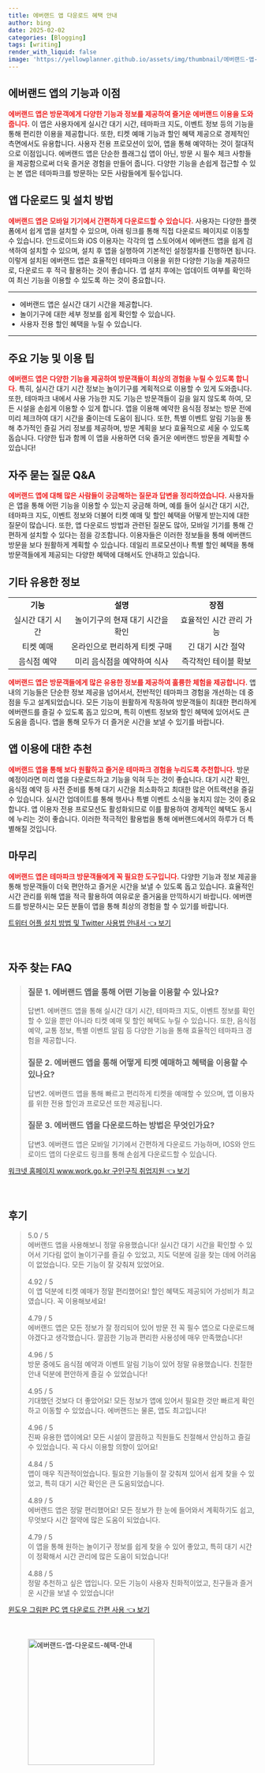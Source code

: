 ```yaml
---
title: 에버랜드 앱 다운로드 혜택 안내
author: bing
date: 2025-02-02
categories: [Blogging]
tags: [writing]
render_with_liquid: false
image: 'https://yellowplanner.github.io/assets/img/thumbnail/에버랜드-앱-다운로드-혜택-안내.webp'
---
```



<h2 id='에버랜드_앱의_기능과_이점'>에버랜드 앱의 기능과 이점</h2>

<p><b><span style="color: #ee2323;">에버랜드 앱은 방문객에게 다양한 기능과 정보를 제공하여 즐거운 에버랜드 이용을 도와줍니다.</span></b> 이 앱은 사용자에게 실시간 대기 시간, 테마파크 지도, 이벤트 정보 등의 기능을 통해 편리한 이용을 제공합니다. 또한, 티켓 예매 기능과 할인 혜택 제공으로 경제적인 측면에서도 유용합니다. 사용자 전용 프로모션이 있어, 앱을 통해 예약하는 것이 절대적으로 이점입니다. 에버랜드 앱은 단순한 플래그십 앱이 아닌, 방문 시 필수 체크 사항들을 제공함으로써 더욱 즐거운 경험을 만들어 줍니다. 다양한 기능을 손쉽게 접근할 수 있는 본 앱은 테마파크를 방문하는 모든 사람들에게 필수입니다.</p>

<h2 id='앱_다운로드_및_설치_방법'>앱 다운로드 및 설치 방법</h2>

<p><b><span style="color: #ee2323;">에버랜드 앱은 모바일 기기에서 간편하게 다운로드할 수 있습니다.</span></b> 사용자는 다양한 플랫폼에서 쉽게 앱을 설치할 수 있으며, 아래 링크를 통해 직접 다운로드 페이지로 이동할 수 있습니다. 안드로이드와 iOS 이용자는 각각의 앱 스토어에서 에버랜드 앱을 쉽게 검색하여 설치할 수 있으며, 설치 후 앱을 실행하여 기본적인 설정절차를 진행하면 됩니다. 이렇게 설치된 에버랜드 앱은 효율적인 테마파크 이용을 위한 다양한 기능을 제공하므로, 다운로드 후 적극 활용하는 것이 좋습니다. 앱 설치 후에는 업데이트 여부를 확인하여 최신 기능을 이용할 수 있도록 하는 것이 중요합니다.</p>

<hr />

<ul>
    <li>에버랜드 앱은 실시간 대기 시간을 제공합니다.</li>
    <li>놀이기구에 대한 세부 정보를 쉽게 확인할 수 있습니다.</li>
    <li>사용자 전용 할인 혜택을 누릴 수 있습니다.</li>
</ul>

<hr />

<h2 id='주요_기능_및_이용_팁'>주요 기능 및 이용 팁</h2>

<p><b><span style="color: #ee2323;">에버랜드 앱은 다양한 기능을 제공하여 방문객들이 최상의 경험을 누릴 수 있도록 합니다.</span></b> 특히, 실시간 대기 시간 정보는 놀이기구를 계획적으로 이용할 수 있게 도와줍니다. 또한, 테마파크 내에서 사용 가능한 지도 기능은 방문객들이 길을 잃지 않도록 하여, 모든 시설을 손쉽게 이용할 수 있게 합니다. 앱을 이용해 예약한 음식점 정보는 방문 전에 미리 체크하여 대기 시간을 줄이는데 도움이 됩니다. 또한, 특별 이벤트 알림 기능을 통해 추가적인 즐길 거리 정보를 제공하며, 방문 계획을 보다 효율적으로 세울 수 있도록 돕습니다. 다양한 팁과 함께 이 앱을 사용하면 더욱 즐거운 에버랜드 방문을 계획할 수 있습니다!</p>

<h2 id='자주_묻는_질문_Q&A'>자주 묻는 질문 Q&A</h2>

<p><b><span style="color: #ee2323;">에버랜드 앱에 대해 많은 사람들이 궁금해하는 질문과 답변을 정리하였습니다.</span></b> 사용자들은 앱을 통해 어떤 기능을 이용할 수 있는지 궁금해 하며, 예를 들어 실시간 대기 시간, 테마파크 지도, 이벤트 정보와 더불어 티켓 예매 및 할인 혜택을 어떻게 받는지에 대한 질문이 많습니다. 또한, 앱 다운로드 방법과 관련된 질문도 많아, 모바일 기기를 통해 간편하게 설치할 수 있다는 점을 강조합니다. 이용자들은 이러한 정보들을 통해 에버랜드 방문을 보다 원활하게 계획할 수 있습니다. 데일리 프로모션이나 특별 할인 혜택을 통해 방문객들에게 제공되는 다양한 혜택에 대해서도 안내하고 있습니다.</p>

<h2 id='기타_유용한_정보'>기타 유용한 정보</h2>

<table>
    <tr>
        <td style="text-align: center; height: 17px;"><b>기능</b></td>
        <td style="text-align: center; height: 17px;"><b>설명</b></td>
        <td style="text-align: center; height: 17px;"><b>장점</b></td>
    </tr>
    <tr>
        <td style="text-align: center; height: 17px;">실시간 대기 시간</td>
        <td style="text-align: center; height: 17px;">놀이기구의 현재 대기 시간을 확인</td>
        <td style="text-align: center; height: 17px;">효율적인 시간 관리 가능</td>
    </tr>
    <tr>
        <td style="text-align: center; height: 17px;">티켓 예매</td>
        <td style="text-align: center; height: 17px;">온라인으로 편리하게 티켓 구매</td>
        <td style="text-align: center; height: 17px;">긴 대기 시간 절약</td>
    </tr>
    <tr>
        <td style="text-align: center; height: 17px;">음식점 예약</td>
        <td style="text-align: center; height: 17px;">미리 음식점을 예약하여 식사</td>
        <td style="text-align: center; height: 17px;">즉각적인 테이블 확보</td>
    </tr>
</table>

<p><b><span style="color: #ee2323;">에버랜드 앱은 방문객들에게 많은 유용한 정보를 제공하여 훌륭한 체험을 제공합니다.</span></b> 앱 내의 기능들은 단순한 정보 제공을 넘어서서, 전반적인 테마파크 경험을 개선하는 데 중점을 두고 설계되었습니다. 모든 기능이 원활하게 작동하여 방문객들이 최대한 편리하게 에버랜드를 즐길 수 있도록 돕고 있으며, 특히 이벤트 정보와 할인 혜택에 있어서도 큰 도움을 줍니다. 앱을 통해 모두가 더 즐거운 시간을 보낼 수 있기를 바랍니다.</p>

<h2 id='앱_이용에_대한_추천'>앱 이용에 대한 추천</h2>

<p><b><span style="color: #ee2323;">에버랜드 앱을 통해 보다 원활하고 즐거운 테마파크 경험을 누리도록 추천합니다.</span></b> 방문 예정이라면 미리 앱을 다운로드하고 기능을 익혀 두는 것이 좋습니다. 대기 시간 확인, 음식점 예약 등 사전 준비를 통해 대기 시간을 최소화하고 최대한 많은 어트랙션을 즐길 수 있습니다. 실시간 업데이트를 통해 행사나 특별 이벤트 소식을 놓치지 않는 것이 중요합니다. 앱 이용자 전용 프로모션도 활성화되므로 이를 활용하여 경제적인 혜택도 동시에 누리는 것이 좋습니다. 이러한 적극적인 활용법을 통해 에버랜드에서의 하루가 더 특별해질 것입니다.</p>

<h2 id='마무리'>마무리</h2>

<p><b><span style="color: #ee2323;">에버랜드 앱은 테마파크 방문객들에게 꼭 필요한 도구입니다.</span></b> 다양한 기능과 정보 제공을 통해 방문객들이 더욱 편안하고 즐거운 시간을 보낼 수 있도록 돕고 있습니다. 효율적인 시간 관리를 위해 앱을 적극 활용하여 여유로운 즐거움을 만끽하시기 바랍니다. 에버랜드를 방문하시는 모든 분들이 앱을 통해 최상의 경험을 할 수 있기를 바랍니다.</p>


<p><a class="click-button" title="트위터 어플 설치 방법 및 Twitter 사용법 안내서" href="https://yellowplanner.github.io/posts/%ED%8A%B8%EC%9C%84%ED%84%B0-%EC%96%B4%ED%94%8C-%EC%84%A4%EC%B9%98-%EB%B0%A9%EB%B2%95-%EB%B0%8F-Twitter-%EC%82%AC%EC%9A%A9%EB%B2%95-%EC%95%88%EB%82%B4%EC%84%9C/" rel="dofollow">트위터 어플 설치 방법 및 Twitter 사용법 안내서 👈 보기</a></p><br>
<h2 id='자주_찾는_FAQ'>자주 찾는 FAQ</h2>
<div itemscope="" itemtype="https://schema.org/FAQPage"> 
<blockquote> 
<div itemscope="" itemprop="mainEntity" itemtype="https://schema.org/Question"> 
<h3 itemprop="name">질문 1. 에버랜드 앱을 통해 어떤 기능을 이용할 수 있나요?</h3> 
<div itemscope="" itemprop="acceptedAnswer" itemtype="https://schema.org/Answer"> 
<span itemprop="text"> 
<p>답변1. 에버랜드 앱을 통해 실시간 대기 시간, 테마파크 지도, 이벤트 정보를 확인할 수 있을 뿐만 아니라 티켓 예매 및 할인 혜택도 누릴 수 있습니다. 또한, 음식점 예약, 교통 정보, 특별 이벤트 알림 등 다양한 기능을 통해 효율적인 테마파크 경험을 제공합니다.</p> 
</span> 
</div> 
</div> 

<div itemscope="" itemprop="mainEntity" itemtype="https://schema.org/Question"> 
<h3 itemprop="name">질문 2. 에버랜드 앱을 통해 어떻게 티켓 예매하고 혜택을 이용할 수 있나요?</h3> 
<div itemscope="" itemprop="acceptedAnswer" itemtype="https://schema.org/Answer"> 
<span itemprop="text"> 
<p>답변2. 에버랜드 앱을 통해 빠르고 편리하게 티켓을 예매할 수 있으며, 앱 이용자를 위한 전용 할인과 프로모션 또한 제공됩니다.</p> 
</span> 
</div> 
</div> 

<div itemscope="" itemprop="mainEntity" itemtype="https://schema.org/Question"> 
<h3 itemprop="name">질문 3. 에버랜드 앱을 다운로드하는 방법은 무엇인가요?</h3> 
<div itemscope="" itemprop="acceptedAnswer" itemtype="https://schema.org/Answer"> 
<span itemprop="text"> 
<p>답변3. 에버랜드 앱은 모바일 기기에서 간편하게 다운로드 가능하며, IOS와 안드로이드 앱의 다운로드 링크를 통해 손쉽게 다운로드할 수 있습니다.</p> 
</span> 
</div> 
</div> 
</blockquote> 
</div>
<p><a class="click-button" title="워크넷 홈페이지 www.work.go.kr 구인구직 취업지원" href="https://yellowplanner.github.io/posts/%EC%9B%8C%ED%81%AC%EB%84%B7-%ED%99%88%ED%8E%98%EC%9D%B4%EC%A7%80-www.work.go.kr-%EA%B5%AC%EC%9D%B8%EA%B5%AC%EC%A7%81-%EC%B7%A8%EC%97%85%EC%A7%80%EC%9B%90/" rel="dofollow">워크넷 홈페이지 www.work.go.kr 구인구직 취업지원 👈 보기</a></p><br>
<h2 id='후기'>후기</h2>
<div itemscope itemtype="https://schema.org/Product">
  <blockquote>
  <div itemprop="review" itemscope itemtype="https://schema.org/Review">
      <div itemprop="reviewRating" itemscope itemtype="https://schema.org/Rating"> <span itemprop="ratingValue">5.0</span> / <span itemprop="bestRating">5</span> </div>
      <span itemprop="reviewBody">에버랜드 앱을 사용해보니 정말 유용했습니다! 실시간 대기 시간을 확인할 수 있어서 기다림 없이 놀이기구를 즐길 수 있었고, 지도 덕분에 길을 찾는 데에 어려움이 없었습니다. 모든 기능이 잘 갖춰져 있었어요.</span>
  </div>
  <br>
  <div itemprop="review" itemscope itemtype="https://schema.org/Review">
      <div itemprop="reviewRating" itemscope itemtype="https://schema.org/Rating"> <span itemprop="ratingValue">4.92</span> / <span itemprop="bestRating">5</span> </div>
      <span itemprop="reviewBody">이 앱 덕분에 티켓 예매가 정말 편리했어요! 할인 혜택도 제공되어 가성비가 최고였습니다. 꼭 이용해보세요!</span>
  </div>
  <br>
  <div itemprop="review" itemscope itemtype="https://schema.org/Review">
      <div itemprop="reviewRating" itemscope itemtype="https://schema.org/Rating"> <span itemprop="ratingValue">4.79</span> / <span itemprop="bestRating">5</span> </div>
      <span itemprop="reviewBody">에버랜드 앱은 모든 정보가 잘 정리되어 있어 방문 전 꼭 필수 앱으로 다운로드해야겠다고 생각했습니다. 깔끔한 기능과 편리한 사용성에 매우 만족했습니다!</span>
  </div>
  <br>
  <div itemprop="review" itemscope itemtype="https://schema.org/Review">
      <div itemprop="reviewRating" itemscope itemtype="https://schema.org/Rating"> <span itemprop="ratingValue">4.96</span> / <span itemprop="bestRating">5</span> </div>
      <span itemprop="reviewBody">방문 중에도 음식점 예약과 이벤트 알림 기능이 있어 정말 유용했습니다. 친절한 안내 덕분에 편안하게 즐길 수 있었습니다!</span>
  </div>
  <br>
  <div itemprop="review" itemscope itemtype="https://schema.org/Review">
      <div itemprop="reviewRating" itemscope itemtype="https://schema.org/Rating"> <span itemprop="ratingValue">4.95</span> / <span itemprop="bestRating">5</span> </div>
      <span itemprop="reviewBody">기대했던 것보다 더 좋았어요! 모든 정보가 앱에 있어서 필요한 것만 빠르게 확인하고 이동할 수 있었습니다. 에버랜드는 물론, 앱도 최고입니다!</span>
  </div>
  <br>
  <div itemprop="review" itemscope itemtype="https://schema.org/Review">
      <div itemprop="reviewRating" itemscope itemtype="https://schema.org/Rating"> <span itemprop="ratingValue">4.96</span> / <span itemprop="bestRating">5</span> </div>
      <span itemprop="reviewBody">진짜 유용한 앱이에요! 모든 시설이 깔끔하고 직원들도 친절해서 안심하고 즐길 수 있었습니다. 꼭 다시 이용할 의향이 있어요!</span>
  </div>
  <br>
  <div itemprop="review" itemscope itemtype="https://schema.org/Review">
      <div itemprop="reviewRating" itemscope itemtype="https://schema.org/Rating"> <span itemprop="ratingValue">4.84</span> / <span itemprop="bestRating">5</span> </div>
      <span itemprop="reviewBody">앱이 매우 직관적이었습니다. 필요한 기능들이 잘 갖춰져 있어서 쉽게 찾을 수 있었고, 특히 대기 시간 확인은 큰 도움되었습니다.</span>
  </div>
  <br>
  <div itemprop="review" itemscope itemtype="https://schema.org/Review">
      <div itemprop="reviewRating" itemscope itemtype="https://schema.org/Rating"> <span itemprop="ratingValue">4.89</span> / <span itemprop="bestRating">5</span> </div>
      <span itemprop="reviewBody">에버랜드 앱은 정말 편리했어요! 모든 정보가 한 눈에 들어와서 계획하기도 쉽고, 무엇보다 시간 절약에 많은 도움이 되었습니다.</span>
  </div>
  <br>
  <div itemprop="review" itemscope itemtype="https://schema.org/Review">
      <div itemprop="reviewRating" itemscope itemtype="https://schema.org/Rating"> <span itemprop="ratingValue">4.79</span> / <span itemprop="bestRating">5</span> </div>
      <span itemprop="reviewBody">이 앱을 통해 원하는 놀이기구 정보를 쉽게 찾을 수 있어 좋았고, 특히 대기 시간이 정확해서 시간 관리에 많은 도움이 되었습니다!</span>
  </div>
  <br>
  <div itemprop="review" itemscope itemtype="https://schema.org/Review">
      <div itemprop="reviewRating" itemscope itemtype="https://schema.org/Rating"> <span itemprop="ratingValue">4.88</span> / <span itemprop="bestRating">5</span> </div>
      <span itemprop="reviewBody">정말 추천하고 싶은 앱입니다. 모든 기능이 사용자 친화적이었고, 친구들과 즐거운 시간을 보낼 수 있었습니다!</span>
  </div>
  </blockquote>
</div>
<p><a class="click-button" title="윈도우 그림판 PC 앱 다운로드 간편 사용" href="https://yellowplanner.github.io/posts/%EC%9C%88%EB%8F%84%EC%9A%B0-%EA%B7%B8%EB%A6%BC%ED%8C%90-PC-%EC%95%B1-%EB%8B%A4%EC%9A%B4%EB%A1%9C%EB%93%9C-%EA%B0%84%ED%8E%B8-%EC%82%AC%EC%9A%A9/" rel="dofollow">윈도우 그림판 PC 앱 다운로드 간편 사용 👈 보기</a></p><br>
<figure class="image"><img src="https://yellowplanner.github.io/assets/img/thumbnail/에버랜드-앱-다운로드-혜택-안내.webp" alt="에버랜드-앱-다운로드-혜택-안내" width="256" height="256"></figure>